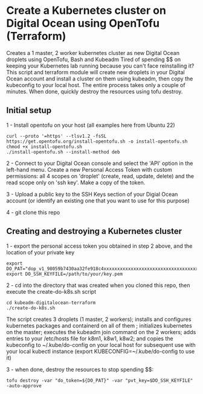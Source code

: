 # Create a Kubernetes cluster on Digital Ocean using OpenTofu (Terraform)
Creates a 1 master, 2 worker kubernetes cluster as new Digital Ocean droplets using OpenTofu, Bash and Kubeadm
Tired of spending $$ on keeping your Kubernetes lab running because you can't face reinstalling it? This script and terraform module will create new droplets in your Digital Ocean account and install a cluster on them using kubeadm, then copy the kubeconfig to your local host. The entire process takes only a couple of minutes. When done, quickly destroy the resources using tofu destroy. 


## Initial setup
1 - Install opentofu on your host (all examples here from Ubuntu 22)
```
curl --proto '=https' --tlsv1.2 -fsSL https://get.opentofu.org/install-opentofu.sh -o install-opentofu.sh
chmod +x install-opentofu.sh
./install-opentofu.sh --install-method deb
```
2 - Connect to your Digital Ocean console and select the 'API' option in the left-hand menu. Create a new Personal Access Token with custom permissions: all 4 scopes on 'droplet' (create, read, update, delete) and the read scope only on 'ssh key'. Make a copy of the token.

3 - Upload a public key to the SSH Keys section of your Digial Ocean account (or identify an existing one that you want to use for this purpose)

4 - git clone this repo

## Creating and destroying a Kubernetes cluster

1 - export the personal access token you obtained in step 2 above, and the location of your private key
```
export DO_PAT="dop_v1_98059b7430aa32fe918c4xxxxxxxxxxxxxxxxxxxxxxxxxxxxxxxxxxxxxx"
export DO_SSH_KEYFILE=/path/to/your/key.pem
```
2 - cd into the directory that was created when you cloned this repo, then execute the create-do-k8s.sh script
```
cd kubeadm-digitalocean-terraform
./create-do-k8s.sh
```
The script creates 3 droplets (1 master, 2 workers); installs and configures kubernetes packages and containerd on all of them ; initializes kubernetes on the master; executes the kubeadm join command on the 2 workers; adds entries to your /etc/hosts file for k8m1, k8w1, k8w2; and copies the kubeconfig to \~/.kube/do-config on your local host for subsequent use with your local kubectl instance (export KUBECONFIG=\~/.kube/do-config to use it)

3 - when done, destroy the resources to stop spending $$:
```
tofu destroy -var "do_token=${DO_PAT}" -var "pvt_key=$DO_SSH_KEYFILE" -auto-approve
```
